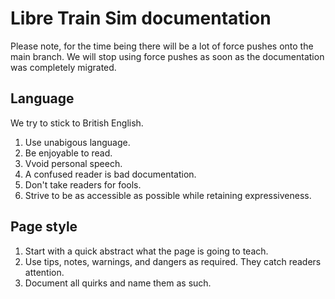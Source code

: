 # Libre Train Sim documentation

Please note, for the time being there will be a lot of force pushes onto the main branch. We will stop using force pushes as soon as the documentation was completely migrated.

## Language

We try to stick to British English.

1. Use unabigous language.
2. Be enjoyable to read.
3. Vvoid personal speech.
4. A confused reader is bad documentation.
5. Don't take readers for fools.
6. Strive to be as accessible as possible while retaining expressiveness.

## Page style

1. Start with a quick abstract what the page is going to teach.
2. Use tips, notes, warnings, and dangers as required. They catch readers attention.
3. Document all quirks and name them as such.
